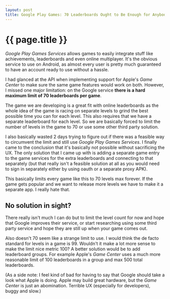 ```yaml
---
layout: post
title: Google Play Games: 70 Leaderboards Ought to Be Enough for Anybody
---
```


{{ page.title }}
================

*Google Play Games Services* allows games to easily integrate stuff like achievements, leaderboards and even online multiplayer. It's the obvious service to use on Android, as almost every user is pretty much guaranteed to have an account ready to use without a hassle.

I had glanced at the API when implementing support for Apple's *Game Center* to make sure the same game features would work on both. However, I missed one major limitation: on the Google service **there is a hard maximum limit of 70 leaderboards per game**.

The game we are developing is a great fit with online leaderboards as the whole idea of the game is racing on separate levels to grind the best possible time you can for each level. This also requires that we have a separate leaderboard for each level. So we are basically forced to limit the number of levels in the game to 70 or use some other third party solution.

I also basically wasted 2 days trying to figure out if there was a feasible way to circumvent the limit and still use *Google Play Games Services*. I finally came to the conclusion that it's basically not possible without sacrificing the UX. The only solution that I came up with is adding a separate game entry to the game services for the extra leaderboards and connecting to that separately (but that really isn't a feasible solution at all as you would need to sign in separately either by using oauth or a separate proxy APK).

This basically limits every game like this to 70 levels max forever. If the game gets popular and we want to release more levels we have to make it a separate app. I really hate that.

No solution in sight?
---------------------

There really isn't much I can do but to limit the level count for now and hope that Google improves their service, or start researching using some third party service and hope they are still up when your game comes out.

Also doesn't 70 seem like a strange limit to use. I would think the de facto standard for levels in a game is 99. Wouldn't it make a lot more sense to make the limit nice metric 100? A better solution would be to add leaderboard groups. For example Apple's *Game Center* uses a much more reasonable limit of 100 leaderboards in a group and max 500 total leaderboards.

(As a side note: I feel kind of bad for having to say that Google should take a look what Apple is doing. Apple may build great hardware, but the *Game Center* is just an abomination. Terrible UX (especially for developers), buggy and slow.)
